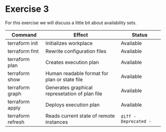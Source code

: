 # Exercise 3

For this exercise we will discuss a little bit about availability sets.


Command           |  Effect                                          | Status
------------------|--------------------------------------------------|------------
terraform init    | Initializes workplace                            | Available
terraform fmt     | Rewrite configuration files                      | Available
terraform plan    | Creates execution plan                           | Available
terraform show    | Human readable format for plan or state file     | Available
terraform graph   | Generates graphical represetation of plan file   | Available
terraform apply   | Deploys execution plan                           | Available
terraform refresh | Reads current state of remote instances          | ```diff - Deprecated -```

